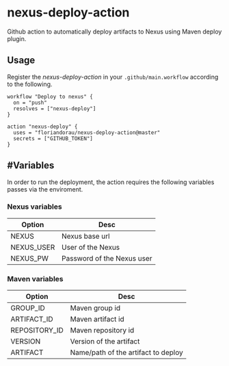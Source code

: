 # nexus-deploy-action #

Github action to automatically deploy artifacts to Nexus using Maven deploy plugin.

## Usage ##

Register the _nexus-deploy-action_ in your `.github/main.workflow` according to the following.

```
workflow "Deploy to nexus" {
  on = "push"
  resolves = ["nexus-deploy"]
}

action "nexus-deploy" {
  uses = "floriandorau/nexus-deploy-action@master"
  secrets = ["GITHUB_TOKEN"]
}
```

## #Variables ##

In order to run the deployment, the action requires the following variables passes via the enviroment.

### Nexus variables ###

| Option      | Desc
| ----------- | ---------------------------------------
| NEXUS       | Nexus base url
| NEXUS_USER  | User of the Nexus
| NEXUS_PW    | Password of the Nexus user

### Maven variables ###

| Option        | Desc
| -----------   | ---------------------------------------
| GROUP_ID      | Maven group id
| ARTIFACT_ID   | Maven artifact id
| REPOSITORY_ID | Maven repository id
| VERSION       | Version of the artifact
| ARTIFACT      | Name/path of the artifact to deploy
